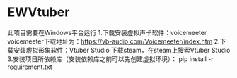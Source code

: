 # EWVtuber

此项目需要在Windows平台运行
1.下载安装虚拟声卡软件：voicemeeter
    voicemeeter下载地址为：https://vb-audio.com/Voicemeeter/index.htm
2.下载安装虚拟形象软件：Vtuber Studio
    下载steam，在steam上搜索Vtuber Studio
3.安装项目所依赖库（安装依赖库之前可以先创建虚拟环境）：
    pip install -r requirement.txt